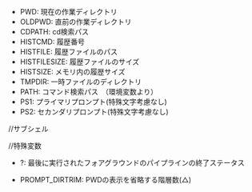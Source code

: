 <!--
- MNSH: bashの完全なパス名/
- MINISHELLPID: 現在のbashプロセスのプロセスID/
-->
- PWD: 現在の作業ディレクトリ
- OLDPWD: 直前の作業ディレクトリ
- CDPATH: cd検索パス
- HISTCMD: 履歴番号
- HISTFILE: 履歴ファイルのパス
- HISTFILESIZE: 履歴ファイルのサイズ
- HISTSIZE: メモリ内の履歴サイズ
- TMPDIR: 一時ファイルのディレクトリ
- PATH: コマンド検索パス　（環境変数より）
- PS1: プライマリプロンプト(特殊文字考慮なし)
- PS2: セカンダリプロンプト(特殊文字考慮なし)
<!-- - IFS: 内部フィールドセパレータ -->

//サブシェル
<!-- - MNSH_SUBSHELL: サブシェルのネストレベル -->

//特殊変数
- ?: 最後に実行されたフォアグラウンドのパイプラインの終了ステータス
  
- PROMPT_DIRTRIM: PWDの表示を省略する階層数(△)
